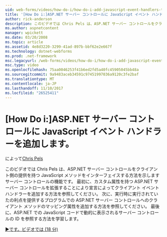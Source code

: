 ```yaml
---
uid: web-forms/videos/how-do-i/how-do-i-add-javascript-event-handlers-to-aspnet-server-controls
title: '[How Do i:]ASP.NET サーバー コントロールに JavaScript イベント ハンドラーを追加 |Microsoft ドキュメント'
author: rick-anderson
description: このビデオでは Chris Pels は、ASP.NET サーバー コントロールをクライアント側の提供を持つ JavaScript メソッドをインターフェイスする方法を示しますサーバー contr. 機能.
ms.author: aspnetcontent
manager: wpickett
ms.date: 03/20/2008
ms.topic: article
ms.assetid: 4e8d3220-3299-41ad-897b-bbf62e2e667f
ms.technology: dotnet-webforms
ms.prod: .net-framework
msc.legacyurl: /web-forms/videos/how-do-i/how-do-i-add-javascript-event-handlers-to-aspnet-server-controls
msc.type: video
ms.openlocfilehash: 75aa0046253f41b6ed2fd5a40fc45905045bb48a
ms.sourcegitcommit: 9a9483aceb34591c97451997036a9120c3fe2baf
ms.translationtype: MT
ms.contentlocale: ja-JP
ms.lasthandoff: 11/10/2017
ms.locfileid: "26525411"
---
```

<a name="how-do-i-add-javascript-event-handlers-to-aspnet-server-controls"></a>[How Do i:]ASP.NET サーバー コントロールに JavaScript イベント ハンドラーを追加します。
====================
によって[Chris Pels](https://twitter.com/chrispels)

このビデオでは Chris Pels は、ASP.NET サーバー コントロールをクライアント側の提供を持つ JavaScript メソッドをインターフェイスする方法を示しますサーバー コントロールの機能です。 最初に、カスタム属性を持つ ASP.NET サーバー コントロールを拡張することにより宣言によってクライアント イベント ハンドラーを追加する方法を参照してください。 次に、実行時に実行されていたの利点を提供するプログラムでの ASP.NET サーバー コントロールへのクライアント メソッドのマッピング属性を追加する方法を参照してください。 最後に、ASP.NET での JavaScript コードで動的に表示されるサーバー コントロールの ID を参照する方法を学習します。

[&#9654;です。ビデオでは (18 分)](https://channel9.msdn.com/Blogs/ASP-NET-Site-Videos/how-do-i-add-javascript-event-handlers-to-aspnet-server-controls)
